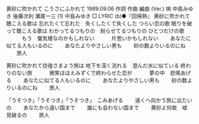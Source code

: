 黄砂に吹かれて
こうさにふかれて
1989.09.06
作詞  作曲  編曲 (Ver.)   唄
中島みゆき   後藤次利    瀬尾一三 (1)
中島みゆき
□ LYRIC (b)●『回帰熱』
黄砂に吹かれて聴こえる歌は
忘れたくて忘れた　失くしたくて失くした
つらい恋の歌
眠りを破って聴こえる歌は
わかってるつもりの　紛らせてるつもりの
ひとつだけの歌
　　　もう　蜃気楼なのかもしれない
　　　片思いかもしれない
　　あなたに似てる人もいるのに
　　あなたよりやさしい男も
　　砂の数よりいるのにね
　　旅人

黄砂に吹かれて彷徨さまよう旅は
地下を深く流れる　澄んだ水に似ている
終わりのない旅
　　　微笑ほほえみずくで終わらせた恋が
　　　夢の中　悲鳴あげる
　　あなたに似てる人もいるのに
　　あなたよりやさしい男も
　　砂の数よりいるのにね
　　旅人

「うそつき」「うそつき」「うそつき」　こみあげる
　　遠くへ向かう旅に出たいの
　　あなたから遠い国まで
　　誰にも会わない国まで
　　黄砂よ何故　嘘　見破るの
　　旅人